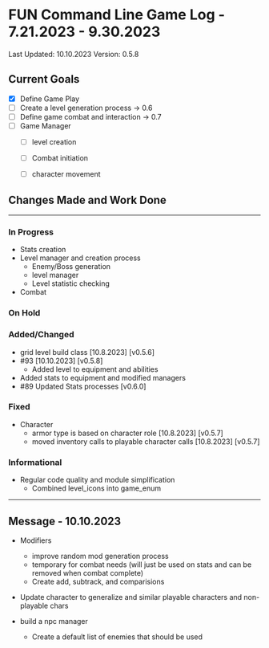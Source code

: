 # FUN Command Line Game Log - 7.21.2023 - 9.30.2023
<!-- Update: Current Log date -->

Last Updated: 10.10.2023 <!-- Update with previous log date -->
Version: 0.5.8
<!-- Update version number when changes made-->
<!-- Verions Additions 
  + 1.0.0 is for major project wide changes like adding a whole new concept/face change
    + V1 = MVP CLI version of game
    + V2 = integration of Textual package and any visiualization features
  + 0.1.0 is for current feature version updates including additions/removal/revamp of methods or parts (general idea of things)
  + 0.0.1 is for minor changes including: bug fixes, additions to current methods
 -->

<!-- _Date_ - When item was added  
__\<Date\>__ - When Item was completed
-->
<!-- Update Table with Current File Count -->

## Current Goals

- [x] Define Game Play
- [ ] Create a level generation process -> 0.6
- [ ] Define game combat and interaction -> 0.7
- [ ] Game Manager
  - [ ] level creation
  - [ ] Combat initiation
  - [ ] character movement


## Changes Made and Work Done

------------------------------
<!-- Update version number when changes made-->

### In Progress

- Stats creation
- Level manager and creation process
  - Enemy/Boss generation
  - level manager
  - Level statistic checking
- Combat

### On Hold

### Added/Changed
- grid level build class [10.8.2023] [v0.5.6]
- #93 [10.10.2023] [v0.5.8]
  - Added level to equipment and abilities
- Added stats to equipment and modified managers
- #89 Updated Stats processes [v0.6.0]

### Fixed
- Character 
  - armor type is based on character role [10.8.2023] [v0.5.7]
  - moved inventory calls to playable character calls [10.8.2023] [v0.5.7]

### Informational
- Regular code quality and module simplification
  - Combined level_icons into game_enum

------------------------------

## Message - 10.10.2023
- Modifiers
  - improve random mod generation process
  - temporary for combat needs (will just be used on stats and can be removed when combat complete)
  - Create add, subtrack, and comparisions

- Update character to generalize and similar playable characters and non-playable chars
- build a npc manager
  - Create a default list of enemies that should be used

